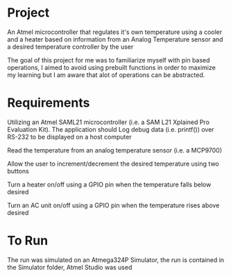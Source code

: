 # Project
An Atmel microcontroller that regulates it's own temperature using a cooler and a heater based on information from an Analog
Temperature sensor and a desired temperature controller by the user

The goal of this project for me was to familiarize myself with pin based operations, I aimed to avoid using prebuilt functions in order to maximize my learning but I am aware that alot of operations can be abstracted.

# Requirements
Utilizing an Atmel SAML21 microcontroller (i.e. a SAM L21 Xplained Pro Evaluation Kit). The application should 
  Log debug data (i.e. printf()) over RS-232 to be displayed on a host computer
  
  Read the temperature from an analog temperature sensor (i.e. a MCP9700)
  
  Allow the user to increment/decrement the desired temperature using two buttons
  
  Turn a heater on/off using a GPIO pin when the temperature falls below desired
  
  Turn an AC unit on/off using a GPIO pin when the temperature rises above desired
  

# To Run
The run was simulated on an Atmega324P Simulator, the run is contained in the Simulator folder, Atmel Studio was used

